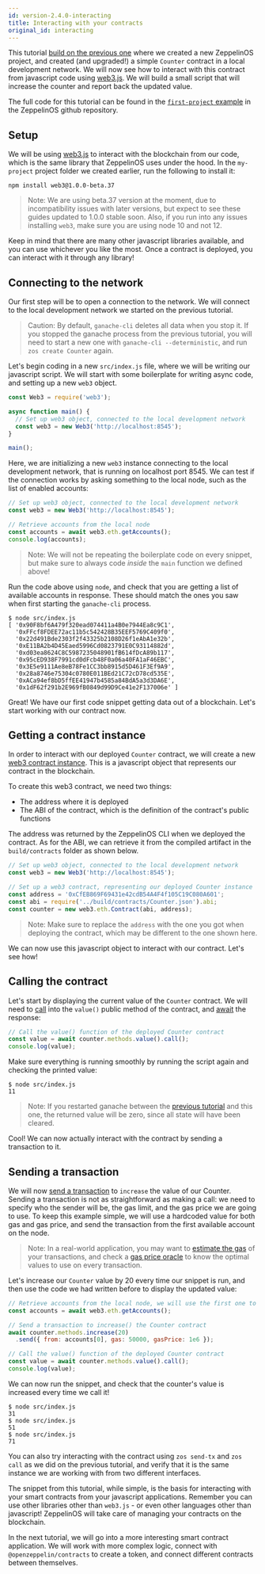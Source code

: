 ```yaml
---
id: version-2.4.0-interacting
title: Interacting with your contracts
original_id: interacting
---
```


This tutorial [build on the previous one](first) where we created a new ZeppelinOS project, and created (and upgraded!) a simple `Counter` contract in a local development network. We will now see how to interact with this contract from javascript code using [web3.js](https://web3js.readthedocs.io/en/1.0/). We will build a small script that will increase the counter and report back the updated value.

The full code for this tutorial can be found in the [`first-project` example](https://github.com/zeppelinos/zos/blob/v2.4.0/examples/first-project/src/index.js) in the ZeppelinOS github repository.

## Setup

We will be using [web3.js](https://web3js.readthedocs.io/en/1.0/) to interact with the blockchain from our code, which is the same library that ZeppelinOS uses under the hood. In the `my-project` project folder we created earlier, run the following to install it:

```console
npm install web3@1.0.0-beta.37
```

> Note: We are using beta.37 version at the moment, due to incompatibility issues with later versions, but expect to see these guides updated to 1.0.0 stable soon. Also, if you run into any issues installing `web3`, make sure you are using node 10 and not 12.

Keep in mind that there are many other javascript libraries available, and you can use whichever you like the most. Once a contract is deployed, you can interact with it through any library!

## Connecting to the network

Our first step will be to open a connection to the network. We will connect to the local development network we started on the previous tutorial. 

> Caution: By default, `ganache-cli` deletes all data when you stop it. If you stopped the ganache process from the previous tutorial, you will need to start a new one with `ganache-cli --deterministic`, and run `zos create Counter` again.

Let's begin coding in a new `src/index.js` file, where we will be writing our javascript script. We will start with some boilerplate for writing async code, and setting up a new `web3` object.

<!-- Code: We should provide a function to automatically parse `networks.js` and get the web3 instance preconfigured -->

```js
const Web3 = require('web3');

async function main() {
  // Set up web3 object, connected to the local development network
  const web3 = new Web3('http://localhost:8545');
}

main();
```

Here, we are initializing a new `web3` instance connecting to the local development network, that is running on localhost port 8545. We can test if the connection works by asking something to the local node, such as the list of enabled accounts:

```js
// Set up web3 object, connected to the local development network
const web3 = new Web3('http://localhost:8545');

// Retrieve accounts from the local node
const accounts = await web3.eth.getAccounts();
console.log(accounts);
```

> Note: We will not be repeating the boilerplate code on every snippet, but make sure to always code _inside_ the `main` function we defined above!

Run the code above using `node`, and check that you are getting a list of available accounts in response. These should match the ones you saw when first starting the `ganache-cli` process.

```console
$ node src/index.js 
[ '0x90F8bf6A479f320ead074411a4B0e7944Ea8c9C1',
  '0xFFcf8FDEE72ac11b5c542428B35EEF5769C409f0',
  '0x22d491Bde2303f2f43325b2108D26f1eAbA1e32b',
  '0xE11BA2b4D45Eaed5996Cd0823791E0C93114882d',
  '0xd03ea8624C8C5987235048901fB614fDcA89b117',
  '0x95cED938F7991cd0dFcb48F0a06a40FA1aF46EBC',
  '0x3E5e9111Ae8eB78Fe1CC3bb8915d5D461F3Ef9A9',
  '0x28a8746e75304c0780E011BEd21C72cD78cd535E',
  '0xACa94ef8bD5ffEE41947b4585a84BdA5a3d3DA6E',
  '0x1dF62f291b2E969fB0849d99D9Ce41e2F137006e' ]
```

Great! We have our first code snippet getting data out of a blockchain. Let's start working with our contract now.

## Getting a contract instance

In order to interact with our deployed `Counter` contract, we will create a new [web3 contract instance](https://web3js.readthedocs.io/en/1.0/web3-eth-contract.html). This is a javascript object that represents our contract in the blockchain. 

To create this web3 contract, we need two things:
- The address where it is deployed
- The ABI of the contract, which is the definition of the contract's public functions

<!-- Code: We should provide both a command and a js function to easily retrieve the address from the network.json file. Same for the ABI, and for building a web3 contract altogether. -->

The address was returned by the ZeppelinOS CLI when we deployed the contract. As for the ABI, we can retrieve it from the compiled artifact in the `build/contracts` folder as shown below.

```js
// Set up web3 object, connected to the local development network
const web3 = new Web3('http://localhost:8545');

// Set up a web3 contract, representing our deployed Counter instance
const address = '0xCfEB869F69431e42cdB54A4F4f105C19C080A601';
const abi = require('../build/contracts/Counter.json').abi;
const counter = new web3.eth.Contract(abi, address);
```

> Note: Make sure to replace the `address` with the one you got when deploying the contract, which may be different to the one shown here.

We can now use this javascript object to interact with our contract. Let's see how!

## Calling the contract

Let's start by displaying the current value of the `Counter` contract. We will need to [call](https://web3js.readthedocs.io/en/1.0/web3-eth-contract.html#methods-mymethod-call) into the `value()` public method of the contract, and [await](https://developer.mozilla.org/en-US/docs/Web/JavaScript/Reference/Operators/await) the response:

```js
// Call the value() function of the deployed Counter contract
const value = await counter.methods.value().call();
console.log(value);
```

Make sure everything is running smoothly by running the script again and checking the printed value:

```console
$ node src/index.js
11
```

> Note: If you restarted ganache between the [previous tutorial](first) and this one, the returned value will be zero, since all state will have been cleared.

Cool! We can now actually interact with the contract by sending a transaction to it.

## Sending a transaction

We will now [send a transaction](https://web3js.readthedocs.io/en/1.0/web3-eth-contract.html#methods-mymethod-send) to `increase` the value of our Counter. Sending a transaction is not as straightforward as making a call: we need to specify who the sender will be, the gas limit, and the gas price we are going to use. To keep this example simple, we will use a hardcoded value for both gas and gas price, and send the transaction from the first available account on the node.

> Note: In a real-world application, you may want to [estimate the gas](https://web3js.readthedocs.io/en/1.0/web3-eth-contract.html#methods-mymethod-estimategas) of your transactions, and check a [gas price oracle](https://ethgasstation.info/) to know the optimal values to use on every transaction.

Let's increase our `Counter` value by 20 every time our snippet is run, and then use the code we had written before to display the updated value:

```js
// Retrieve accounts from the local node, we will use the first one to send the transaction
const accounts = await web3.eth.getAccounts();

// Send a transaction to increase() the Counter contract
await counter.methods.increase(20)
  .send({ from: accounts[0], gas: 50000, gasPrice: 1e6 });

// Call the value() function of the deployed Counter contract
const value = await counter.methods.value().call();
console.log(value);
```

We can now run the snippet, and check that the counter's value is increased every time we call it!

```console
$ node src/index.js
31
$ node src/index.js
51
$ node src/index.js
71
```

You can also try interacting with the contract using `zos send-tx` and `zos call` as we did on the previous tutorial, and verify that it is the same instance we are working with from two different interfaces.

The snippet from this tutorial, while simple, is the basis for interacting with your smart contracts from your javascript applications. Remember you can use other libraries other than `web3.js` - or even other languages other than javascript! ZeppelinOS will take care of managing your contracts on the blockchain. 

In the next tutorial, we will go into a more interesting smart contract application. We will work with more complex logic, connect with `@openzeppelin/contracts` to create a token, and connect different contracts between themselves.